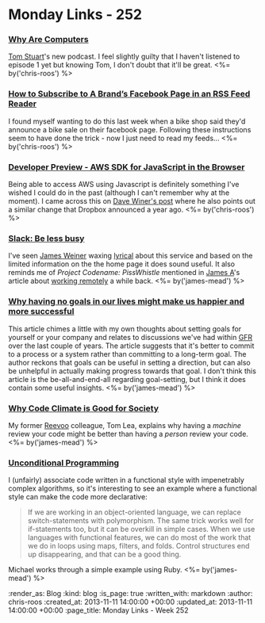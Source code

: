 Monday Links - 252
==================

### [Why Are Computers](http://whyarecomputers.com/)

[Tom Stuart](https://twitter.com/tomstuart)'s new podcast. I feel slightly guilty that I haven't listened to episode 1 yet but knowing Tom, I don't doubt that it'll be great. <%= by('chris-roos') %>


### [How to Subscribe to A Brand’s Facebook Page in an RSS Feed Reader](http://blogsandpr.com/2013/03/subscribe-to-a-brands-facebook-page-in-an-rss/)

I found myself wanting to do this last week when a bike shop said they'd announce a bike sale on their facebook page. Following these instructions seem to have done the trick - now I just need to read my feeds... <%= by('chris-roos') %>


### [Developer Preview - AWS SDK for JavaScript in the Browser](http://aws.typepad.com/aws/2013/10/developer-preview-aws-sdk-for-javascript.html)

Being able to access AWS using Javascript is definitely something I've wished I could do in the past (although I can't remember why at the moment). I came across this on [Dave Winer's post](http://scripting.com/2013/11/01/amazonBreaksThroughOnStaticJavascriptApps) where he also points out a similar change that Dropbox announced a year ago. <%= by('chris-roos') %>


### [Slack: Be less busy](https://slack.com/)

I've seen [James Weiner](https://twitter.com/jamesweiner) waxing [lyrical](https://twitter.com/jamesweiner/status/398733383494168576) about this service and based on the limited information on the the home page it does sound useful. It also reminds me of _Project Codename: PissWhistle_ mentioned in [James A](/james-adam)'s article about [working remotely](/working-remotely) a while back. <%= by('james-mead') %>


### [Why having no goals in our lives might make us happier and more successful](http://blog.bufferapp.com/why-having-no-goals-in-our-lives-might-make-us-happier-and-more-successful)

This article chimes a little with my own thoughts about setting goals for yourself or your company and relates to discussions we've had within [GFR](/) over the last couple of years. The article suggests that it's better to commit to a process or a system rather than committing to a long-term goal. The author reckons that goals can be useful in setting a direction, but can also be unhelpful in actually making progress towards that goal. I don't think this article is the be-all-and-end-all regarding goal-setting, but I think it does contain some useful insights. <%= by('james-mead') %>


### [Why Code Climate is Good for Society](http://tomlea.co.uk/posts/why-codeclimate-is-good-for-society/)

My former [Reevoo](http://www.reevoo.com/) colleague, Tom Lea, explains why having a _machine_ review your code might be better than having a _person_ review your code. <%= by('james-mead') %>


### [Unconditional Programming](http://michaelfeathers.typepad.com/michael_feathers_blog/2013/11/unconditional-programming.html)

I (unfairly) associate code written in a functional style with impenetrably complex algorithms, so it's interesting to see an example where a functional style can make the code more declarative:

> If we are working in an object-oriented language, we can replace switch-statements with polymorphism.  The same trick works well for if-statements too, but it can be overkill in simple cases. When we use languages with functional features, we can do most of the work that we do in loops using maps, filters, and folds. Control structures end up disappearing, and that can be a good thing.

Michael works through a simple example using Ruby. <%= by('james-mead') %>


:render_as: Blog
:kind: blog
:is_page: true
:written_with: markdown
:author: chris-roos
:created_at: 2013-11-11 14:00:00 +00:00
:updated_at: 2013-11-11 14:00:00 +00:00
:page_title: Monday Links - Week 252

